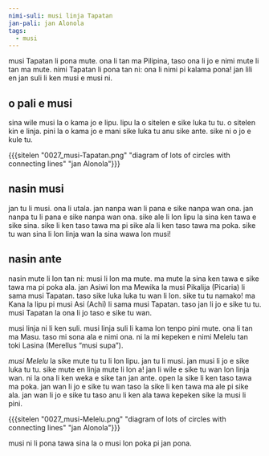 ```yaml
---
nimi-suli: musi linja Tapatan
jan-pali: jan Alonola
tags:
  - musi
---
```

musi Tapatan li pona mute. ona li tan ma
Pilipina, taso ona li jo e nimi mute li tan ma
mute. nimi Tapatan li pona tan ni: ona
li nimi pi kalama pona! jan lili en jan suli
li ken musi e musi ni.

## o pali e musi

sina wile musi la o kama jo e lipu. lipu la
o sitelen e sike luka tu tu. o sitelen kin
e linja. pini la o kama jo e mani sike luka tu
anu sike ante. sike ni o jo e kule tu.

{{{sitelen "0027_musi-Tapatan.png" "diagram of lots of circles with connecting lines" "jan Alonola"}}}

## nasin musi

jan tu li musi. ona li utala. jan nanpa wan
li pana e sike nanpa wan ona. jan nanpa tu
li pana e sike nanpa wan ona. sike ale li lon
lipu la sina ken tawa e sike sina. sike li ken
taso tawa ma pi sike ala li ken taso tawa ma
poka. sike tu wan sina li lon linja wan la
sina wawa lon musi!

## nasin ante

nasin mute li lon tan ni: musi li lon ma
mute. ma mute la sina ken tawa e sike tawa
ma pi poka ala. jan Asiwi lon ma Mewika la
musi Pikalija (Picaria) li sama musi
Tapatan. taso sike luka luka tu wan li lon.
sike tu tu namako! ma Kana la lipu pi musi
Asi (Achi) li sama musi Tapatan. taso jan
li jo e sike tu tu. musi Tapatan la ona li jo
taso e sike tu wan.

musi linja ni li ken suli. musi linja suli
li kama lon tenpo pini mute. ona li tan ma
Masu. taso mi sona ala e nimi ona. ni la mi
kepeken e nimi Melelu tan toki Lasina
(Merellus “musi supa”).

*musi Melelu* la sike mute tu tu li lon lipu.
jan tu li musi. jan musi li jo e sike luka tu tu.
sike mute en linja mute li lon a! jan li wile
e sike tu wan lon linja wan. ni la ona li ken
weka e sike tan jan ante. open la sike li ken
taso tawa ma poka. jan wan li jo e sike tu
wan taso la sike li ken tawa ma ale pi sike
ala. jan wan li jo e sike tu taso anu li ken ala
tawa kepeken sike la musi li pini.

{{{sitelen "0027_musi-Melelu.png" "diagram of lots of circles with connecting lines" "jan Alonola"}}}

musi ni li pona tawa sina la o musi lon poka
pi jan pona.
